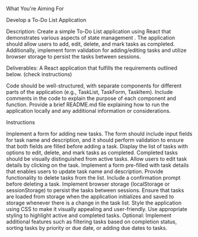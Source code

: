 What You're Aiming For

Develop a To-Do List Application

Description: Create a simple To-Do List application using React that demonstrates various aspects of state management . The application should allow users to add, edit, delete, and mark tasks as completed. Additionally, implement form validation for adding/editing tasks and utilize browser storage to persist the tasks between sessions.

Deliverables:
A React application that fulfills the requirements outlined below. (check instructions)

Code should be well-structured, with separate components for different parts of the application (e.g., TaskList, TaskForm, TaskItem).
Include comments in the code to explain the purpose of each component and function.
Provide a brief README.md file explaining how to run the application locally and any additional information or considerations.

Instructions

Implement a form for adding new tasks. The form should include input fields for task name and description, and it should perform validation to ensure that both fields are filled before adding a task.
Display the list of tasks with options to edit, delete, and mark tasks as completed. Completed tasks should be visually distinguished from active tasks.
Allow users to edit task details by clicking on the task. Implement a form pre-filled with task details that enables users to update task name and description.
Provide functionality to delete tasks from the list. Include a confirmation prompt before deleting a task.
Implement browser storage (localStorage or sessionStorage) to persist the tasks between sessions. Ensure that tasks are loaded from storage when the application initializes and saved to storage whenever there is a change in the task list.
Style the application using CSS to make it visually appealing and user-friendly. Use appropriate styling to highlight active and completed tasks.
Optional: Implement additional features such as filtering tasks based on completion status, sorting tasks by priority or due date, or adding due dates to tasks.

